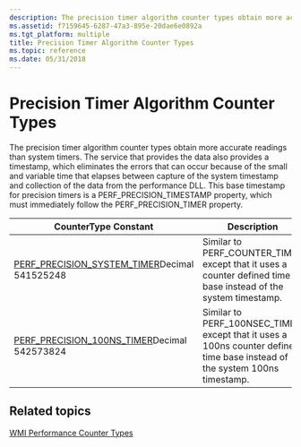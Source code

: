 ```yaml
---
description: The precision timer algorithm counter types obtain more accurate readings than system timers.
ms.assetid: f7159645-6287-47a3-895e-20dae6e0892a
ms.tgt_platform: multiple
title: Precision Timer Algorithm Counter Types
ms.topic: reference
ms.date: 05/31/2018
---
```


# Precision Timer Algorithm Counter Types

The precision timer algorithm counter types obtain more accurate readings than system timers. The service that provides the data also provides a timestamp, which eliminates the errors that can occur because of the small and variable time that elapses between capture of the system timestamp and collection of the data from the performance DLL. This base timestamp for precision timers is a PERF\_PRECISION\_TIMESTAMP property, which must immediately follow the PERF\_PRECISION\_TIMER property.



| CounterType Constant                                                                                         | Description                                                                                                                  |
|--------------------------------------------------------------------------------------------------------------|------------------------------------------------------------------------------------------------------------------------------|
| [PERF\_PRECISION\_SYSTEM\_TIMER](/previous-versions/windows/it-pro/windows-server-2003/cc785636(v=ws.10))Decimal 541525248<br/> | Similar to PERF\_COUNTER\_TIMER except that it uses a counter defined time base instead of the system timestamp.             |
| [PERF\_PRECISION\_100NS\_TIMER](/previous-versions/windows/it-pro/windows-server-2003/cc785636(v=ws.10))Decimal 542573824<br/>  | Similar to PERF\_100NSEC\_TIMER except that it uses a 100ns counter defined time base instead of the system 100ns timestamp. |



 

## Related topics

<dl> <dt>

[WMI Performance Counter Types](wmi-performance-counter-types.md)
</dt> </dl>

 

